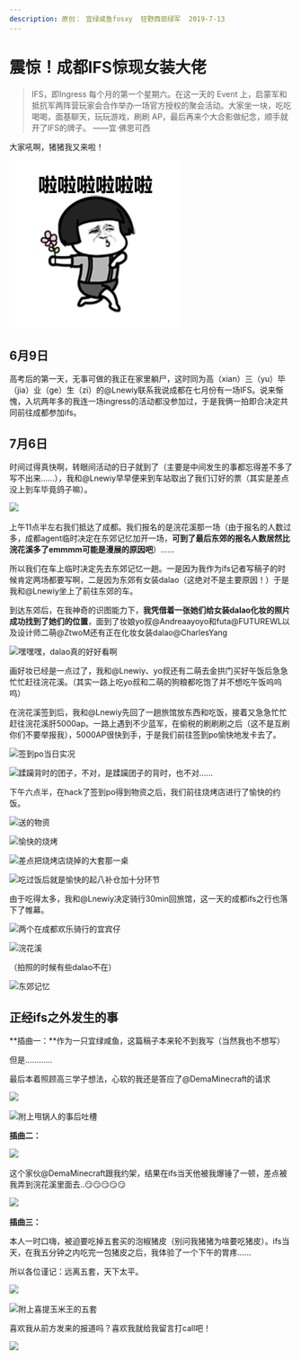 ```yaml
---
description: 原创： 宜绿咸鱼fosxy  狂野西部绿军  2019-7-13
---
```


# 震惊！成都IFS惊现女装大佬

> IFS，即Ingress 每个月的第一个星期六。在这一天的 Event 上，启蒙军和抵抗军两阵营玩家会合作举办一场官方授权的聚会活动。大家坐一块，吃吃喝喝，面基聊天，玩玩游戏，刷刷 AP，最后再来个大合影做纪念，顺手就开了IFS的牌子。                                                               ——宜·佛思可西

大家吼啊，猪猪我又来啦！

![](../../.gitbook/assets/640.gif)

## **6月9日**

高考后的第一天，无事可做的我正在家里躺尸，这时同为高（xian）三（yu）毕（jia）业（ge）生（zi）的@Lnewiy联系我说成都在七月份有一场IFS。说来惭愧，入坑两年多的我连一场ingress的活动都没参加过，于是我俩一拍即合决定共同前往成都参加ifs。

## **7月6日**

时间过得真快啊，转眼间活动的日子就到了（主要是中间发生的事都忘得差不多了写不出来......），我和@Lnewiy早早便来到车站取出了我们订好的票（其实是差点没上到车毕竟鸽子嘛）。

![](https://i.loli.net/2019/07/13/5d29fa85502cc37747.jpg)

上午11点半左右我们抵达了成都。我们报名的是浣花溪那一场（由于报名的人数过多，成都agent临时决定在东郊记忆加开一场，**可到了最后东郊的报名人数居然比浣花溪多了emmmm可能是漫展的原因吧**）……

所以我们在车上临时决定先去东郊记忆一趟。一是因为我作为ifs记者写稿子的时候肯定两场都要写啊，二是因为东郊有女装dalao（这绝对不是主要原因！）于是我和@Lnewiy坐上了前往东郊的车。

到达东郊后，在我神奇的识图能力下，**我凭借着一张她们给女装dalao化妆的照片成功找到了她们的位置**，面到了妆娘yo叔@Andreaayoyo和futa@FUTUREWL以及设计师二萌@ZtwoM还有正在化妆女装dalao@CharlesYang

![&#x563F;&#x563F;&#x563F;&#xFF0C;dalao&#x771F;&#x7684;&#x597D;&#x597D;&#x770B;&#x554A;](https://i.loli.net/2019/07/13/5d29f9cfacf8550435.jpg)

画好妆已经是一点过了，我和@Lnewiy、yo叔还有二萌去金拱门买好午饭后急急忙忙赶往浣花溪。（其实一路上吃yo叔和二萌的狗粮都吃饱了并不想吃午饭呜呜呜）

在浣花溪签到后，我和@Lnewiy先回了一趟旅馆放东西和吃饭，接着又急急忙忙赶往浣花溪肝5000ap。一路上遇到不少蓝军，在偷税的刷刷刷之后（这不是互刷你们不要举报我），5000AP很快到手，于是我们前往签到po愉快地发卡去了。

![&#x7B7E;&#x5230;po&#x5F53;&#x65E5;&#x5B9E;&#x51B5;](https://i.loli.net/2019/07/13/5d29f9cf703c992717.jpg)

![&#x8E42;&#x8E8F;&#x80CC;&#x65F6;&#x7684;&#x56E2;&#x5B50;&#xFF0C;&#x4E0D;&#x5BF9;&#xFF0C;&#x662F;&#x8E42;&#x8E8F;&#x56E2;&#x5B50;&#x7684;&#x80CC;&#x65F6;&#xFF0C;&#x4E5F;&#x4E0D;&#x5BF9;......](https://i.loli.net/2019/07/13/5d29f9d0ea2e731668.jpg)

下午六点半，在hack了签到po得到物资之后，我们前往烧烤店进行了愉快的约饭。

![ &#x9001;&#x7684;&#x7269;&#x8D44;](https://i.loli.net/2019/07/13/5d29f9cfbcda917670.jpg)

![ &#x6109;&#x5FEB;&#x7684;&#x70E7;&#x70E4;](https://i.loli.net/2019/07/13/5d29f9d07da7c77401.jpg)

![&#x5DEE;&#x70B9;&#x628A;&#x70E7;&#x70E4;&#x5E97;&#x70E7;&#x6389;&#x7684;&#x5927;&#x5957;&#x90A3;&#x4E00;&#x684C;](https://i.loli.net/2019/07/13/5d29f9cfe910b93954.jpg)

![&#x5403;&#x8FC7;&#x996D;&#x540E;&#x5C31;&#x662F;&#x6109;&#x5FEB;&#x7684;&#x8D77;&#x516B;&#x8865;&#x4ED3;&#x52A0;&#x5341;&#x5206;&#x73AF;&#x8282;](https://i.loli.net/2019/07/13/5d29f9d086a8b18641.jpg)

由于吃得太多，我和@Lnewiy决定骑行30min回旅馆，这一天的成都ifs之行也落下了帷幕。

![&#x4E24;&#x4E2A;&#x5728;&#x6210;&#x90FD;&#x6B22;&#x4E50;&#x9A91;&#x884C;&#x7684;&#x5B9C;&#x5BBE;&#x4ED4;](https://i.loli.net/2019/07/13/5d29f9d140f3046232.jpg)

![&#x6D63;&#x82B1;&#x6EAA;](https://i.loli.net/2019/07/13/5d29f9d088c1a93285.jpg)

（拍照的时候有些dalao不在）

![&#x4E1C;&#x90CA;&#x8BB0;&#x5FC6;](https://i.loli.net/2019/07/13/5d29f9cfee2e091791.jpg)

## **正经ifs之外发生的事**

**插曲一：**作为一只宜绿咸鱼，这篇稿子本来轮不到我写（当然我也不想写）

但是............

最后本着照顾高三学子想法，心软的我还是答应了@DemaMinecraft的请求

![](https://i.loli.net/2019/07/13/5d29f9dabbc4d63401.jpg)

![ &#x9644;&#x4E0A;&#x7529;&#x9505;&#x4EBA;&#x7684;&#x4E8B;&#x540E;&#x5410;&#x69FD;](https://i.loli.net/2019/07/13/5d29f9db062f490532.jpg)

**插曲二：**

![](https://i.loli.net/2019/07/13/5d29f9db1a88285930.jpg)

这个家伙@DemaMinecraft跟我约架，结果在ifs当天他被我爆锤了一顿，差点被我弄到浣花溪里面去..😏😏😏😏😏

![](https://i.loli.net/2019/07/13/5d29f9da0614493384.jpg)

**插曲三：**

本人一时口嗨，被迫要吃掉五套买的泡椒猪皮（别问我猪猪为啥要吃猪皮）。ifs当天，在我五分钟之内吃完一包猪皮之后，我体验了一个下午的胃疼......

所以各位谨记：远离五套，天下太平。

![](https://i.loli.net/2019/07/13/5d29f9db28b2828331.jpg)

![&#x9644;&#x4E0A;&#x559C;&#x63D0;&#x7389;&#x7C73;&#x738B;&#x7684;&#x4E94;&#x5957;](https://i.loli.net/2019/07/13/5d29f9db3728d87641.jpg)

喜欢我从前方发来的报道吗？喜欢我就给我留言打call吧！

![](https://i.loli.net/2019/07/13/5d29f9da11f7f33829.jpg)

